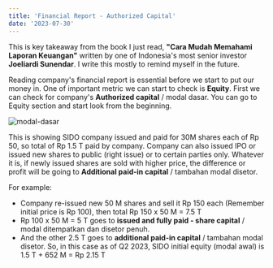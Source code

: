 ```yaml
---
title: 'Financial Report - Authorized Capital'
date: '2023-07-30'
---
```


This is key takeaway from the book I just read, **"Cara Mudah Memahami Laporan Keuangan"** written by one of Indonesia's most senior investor **Joeliardi Sunendar**. I write this mostly to remind myself in the future.

Reading company's financial report is essential before we start to put our money in. One of important metric we can start to check is **Equity**. First we can check for company's **Authorized capital** / modal dasar. You can go to Equity section and start look from the beginning.

![modal-dasar](../modal-dasar.jpg)

This is showing SIDO company issued and paid for 30M shares each of Rp 50, so total of Rp 1.5 T paid by company. 
Company can also issued IPO or issued new shares to public (right issue) or to certain parties only. Whatever it is, if newly issued shares are sold with higher price, the difference or profit will be going to **Additional paid-in capital** / tambahan modal disetor.

For example:
- Company re-issued new 50 M shares and sell it Rp 150 each (Remember initial price is Rp 100), then total Rp 150 x 50 M = 7.5 T
- Rp 100 x 50 M = 5 T goes to **issued and fully paid - share capital** / modal ditempatkan dan disetor penuh. 
- And the other 2.5 T goes to **additional paid-in capital** / tambahan modal disetor.
So, in this case as of Q2 2023, SIDO initial equity (modal awal) is 1.5 T + 652 M = Rp 2.15 T
